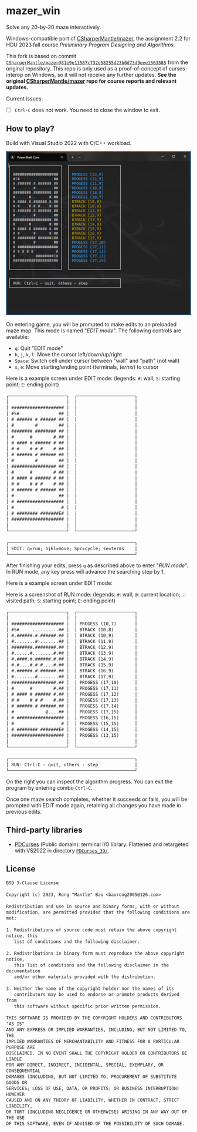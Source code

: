 # mazer_win

Solve any 20-by-20 maze interactively.

Windows-compatible port of [CSharperMantle/mazer](https://github.com/CSharperMantle/mazer), the assignment 2.2 for HDU 2023 fall course *Preliminary Program Designing and Algorithms*.

This fork is based on commit [`CSharperMantle/mazer@31e9e11587c732e58255d23b0d73d9eee1563585`](https://github.com/CSharperMantle/mazer/commit/31e9e11587c732e58255d23b0d73d9eee1563585) from the original repository. This repo is only used as a proof-of-concept of curses-interop on Windows, so it will not receive any further updates. **See the original [CSharperMantle/mazer](https://github.com/CSharperMantle/mazer) repo for course reports and relevant updates.**

Current issues:

* [ ] `Ctrl-C` does not work. You need to close the window to exit.

## How to play?

Build with Visual Studio 2022 with C/C++ workload.

![Screenshot of v0.1.0](assets/screenshot_v0.1.0.png)

On entering game, you will be prompted to make edits to an preloaded maze map. This mode is named "*EDIT mode*". The following controls are available:

* `q`: Quit "EDIT mode"
* `h`, `j`, `k`, `l`: Move the cursor left/down/up/right
* `Space`: Switch cell under cursor between "wall" and "path" (not wall)
* `s`, `e`: Move starting/ending point (terminals, *terms*) to cursor

Here is a example screen under EDIT mode: (legends: `#`: wall; `S`: starting point; `E`: ending point)

```text
┌──────────────────────┐  ┌──────────────────────┐
│                      │  │                      │
│ #################### │  │                      │
│ #S#               ## │  │                      │
│ # ###### # ###### ## │  │                      │
│ #        #        ## │  │                      │
│ ######## ######## ## │  │                      │
│ #      #        # ## │  │                      │
│ # #### # ###### # ## │  │                      │
│ # #    # # #    # ## │  │                      │
│ # ###### # ###### ## │  │                      │
│ #        #        ## │  │                      │
│ ################# ## │  │                      │
│ #      #        # ## │  │                      │
│ # #### # ###### # ## │  │                      │
│ # #    # # #    # ## │  │                      │
│ # ###### # ###### ## │  │                      │
│ #                 ## │  │                      │
│ # ################## │  │                      │
│ #                  # │  │                      │
│ # ######## #######E# │  │                      │
│ #################### │  │                      │
│                      │  │                      │
└──────────────────────┘  └──────────────────────┘

┌────────────────────────────────────────────────┐
│ EDIT: q=run; hjkl=move; Spc=cycle; se=terms    │
└────────────────────────────────────────────────┘
```

After finishing your edits, press `q` as described above to enter "*RUN mode*". In RUN mode, any key press will advance the searching step by 1.

Here is a example screen under EDIT mode: 

Here is a screenshot of RUN mode: (legends: `#`: wall; `@`: current location; `.`: visited path; `S`: starting point; `E`: ending point)

```text
┌──────────────────────┐  ┌──────────────────────┐
│                      │  │                      │
│ #################### │  │ PROGESS (10,7)       │
│ #S#     ..........## │  │ BTRACK (10,8)        │
│ #.######.#.######.## │  │ BTRACK (10,9)        │
│ #........#........## │  │ BTRACK (11,9)        │
│ ########.########.## │  │ BTRACK (12,9)        │
│ #......#........#.## │  │ BTRACK (13,9)        │
│ #.####.#.######.#.## │  │ BTRACK (14,9)        │
│ #.#....#.#.#....#.## │  │ BTRACK (15,9)        │
│ #.######.#.######.## │  │ BTRACK (16,9)        │
│ #........#........## │  │ BTRACK (17,9)        │
│ #################.## │  │ PROGESS (17,10)      │
│ #      #        #.## │  │ PROGESS (17,11)      │
│ # #### # ###### #.## │  │ PROGESS (17,12)      │
│ # #    # # #    #.## │  │ PROGESS (17,13)      │
│ # ###### # ######.## │  │ PROGESS (17,14)      │
│ #            @....## │  │ PROGESS (17,15)      │
│ # ################## │  │ PROGESS (16,15)      │
│ #                  # │  │ PROGESS (15,15)      │
│ # ######## #######E# │  │ PROGESS (14,15)      │
│ #################### │  │ PROGESS (13,15)      │
│                      │  │                      │
└──────────────────────┘  └──────────────────────┘

┌────────────────────────────────────────────────┐
│ RUN: Ctrl-C - quit, others - step              │
└────────────────────────────────────────────────┘
```

On the right you can inspect the algorithm progress. You can exit the program by entering combo `Ctrl-C`.

Once one maze search completes, whether it succeeds or fails, you will be prompted with EDIT mode again, retaining all changes you have made in previous edits.

## Third-party libraries

* [PDCurses](https://github.com/wmcbrine/PDCurses/) (Public domain): terminal I/O library. Flattened and retargeted with VS2022 in directory [`PDCurses_39/`](PDCurses_39/).

## License

```text
BSD 3-Clause License

Copyright (c) 2023, Rong "Mantle" Bao <baorong2005@126.com>

Redistribution and use in source and binary forms, with or without
modification, are permitted provided that the following conditions are met:

1. Redistributions of source code must retain the above copyright notice, this
   list of conditions and the following disclaimer.

2. Redistributions in binary form must reproduce the above copyright notice,
   this list of conditions and the following disclaimer in the documentation
   and/or other materials provided with the distribution.

3. Neither the name of the copyright holder nor the names of its
   contributors may be used to endorse or promote products derived from
   this software without specific prior written permission.

THIS SOFTWARE IS PROVIDED BY THE COPYRIGHT HOLDERS AND CONTRIBUTORS "AS IS"
AND ANY EXPRESS OR IMPLIED WARRANTIES, INCLUDING, BUT NOT LIMITED TO, THE
IMPLIED WARRANTIES OF MERCHANTABILITY AND FITNESS FOR A PARTICULAR PURPOSE ARE
DISCLAIMED. IN NO EVENT SHALL THE COPYRIGHT HOLDER OR CONTRIBUTORS BE LIABLE
FOR ANY DIRECT, INDIRECT, INCIDENTAL, SPECIAL, EXEMPLARY, OR CONSEQUENTIAL
DAMAGES (INCLUDING, BUT NOT LIMITED TO, PROCUREMENT OF SUBSTITUTE GOODS OR
SERVICES; LOSS OF USE, DATA, OR PROFITS; OR BUSINESS INTERRUPTION) HOWEVER
CAUSED AND ON ANY THEORY OF LIABILITY, WHETHER IN CONTRACT, STRICT LIABILITY,
OR TORT (INCLUDING NEGLIGENCE OR OTHERWISE) ARISING IN ANY WAY OUT OF THE USE
OF THIS SOFTWARE, EVEN IF ADVISED OF THE POSSIBILITY OF SUCH DAMAGE.
```
